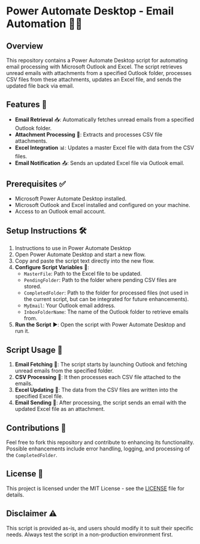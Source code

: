# Power Automate Desktop - Email Automation 📧🤖

## Overview
This repository contains a Power Automate Desktop script for automating email processing with Microsoft Outlook and Excel. The script retrieves unread emails with attachments from a specified Outlook folder, processes CSV files from these attachments, updates an Excel file, and sends the updated file back via email.

## Features 🌟
- **Email Retrieval** 📥: Automatically fetches unread emails from a specified Outlook folder.
- **Attachment Processing** 📂: Extracts and processes CSV file attachments.
- **Excel Integration** 📊: Updates a master Excel file with data from the CSV files.
- **Email Notification** 📤: Sends an updated Excel file via Outlook email.

## Prerequisites ✅
- Microsoft Power Automate Desktop installed.
- Microsoft Outlook and Excel installed and configured on your machine.
- Access to an Outlook email account.

## Setup Instructions 🛠️
1. Instructions to use in Power Automate Desktop
2. Open Power Automate Desktop and start a new flow.
3. Copy and paste the script text directly into the new flow.
4. **Configure Script Variables** 🔧:
   - `MasterFile`: Path to the Excel file to be updated.
   - `PendingFolder`: Path to the folder where pending CSV files are stored.
   - `CompletedFolder`: Path to the folder for processed files (not used in the current script, but can be integrated for future enhancements).
   - `MyEmail`: Your Outlook email address.
   - `InboxFolderName`: The name of the Outlook folder to retrieve emails from.
5. **Run the Script** ▶️: Open the script with Power Automate Desktop and run it.

## Script Usage 📘
1. **Email Fetching** 📩: The script starts by launching Outlook and fetching unread emails from the specified folder.
2. **CSV Processing** 🔄: It then processes each CSV file attached to the emails.
3. **Excel Updating** 📝: The data from the CSV files are written into the specified Excel file.
4. **Email Sending** 🚀: After processing, the script sends an email with the updated Excel file as an attachment.

## Contributions 🤝
Feel free to fork this repository and contribute to enhancing its functionality. Possible enhancements include error handling, logging, and processing of the `CompletedFolder`.

## License 📜
This project is licensed under the MIT License - see the [LICENSE](LICENSE) file for details.

## Disclaimer ⚠️
This script is provided as-is, and users should modify it to suit their specific needs. Always test the script in a non-production environment first.
